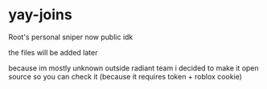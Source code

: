 # yay-joins
Root's personal sniper now public idk

the files will be added later

because im mostly unknown outside radiant team i decided to make it open source so you can check it (because it requires token + roblox cookie)

